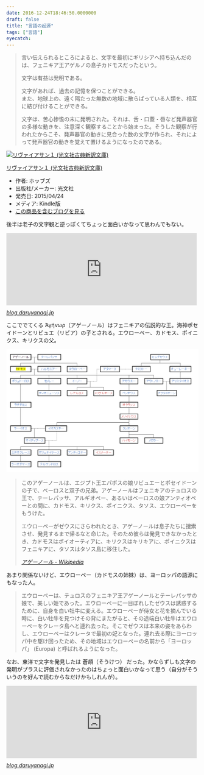 ```yaml
---
date: 2016-12-24T18:46:50.0000000
draft: false
title: "言語の起源"
tags: ["言語"]
eyecatch: 
---
```


<blockquote>
<p>言い伝えられるところによると、文字を最初にギリシアへ持ち込んだのは、フェニキア王アゲルノの息子カドモスだったという。</p><p>文字は有益は発明である。</p><p>文字があれば、過去の記憶を保つことができる。<br />
また、地球上の、遠く隔たった無数の地域に散らばっている人類を、相互に結び付けることができる。</p><p>文字は、苦心惨憺の末に発明された。それは、舌・口蓋・唇など発声器官の多様な動きを、注意深く観察することから始まった。そうした観察が行われたからこそ、発声器官の動きに見合った数の文字が作られ、それによって発声器官の動きを覚えて置けるようになったのである。</p>

</blockquote>
<p><div class="hatena-asin-detail"><a href="http://www.amazon.co.jp/exec/obidos/ASIN/B00VWP0RY6/bestylesnet-22/"><img src="https://images-fe.ssl-images-amazon.com/images/I/41kKD6XszFL._SL160_.jpg" class="hatena-asin-detail-image" alt="リヴァイアサン１ (光文社古典新訳文庫)" title="リヴァイアサン１ (光文社古典新訳文庫)"></a><div class="hatena-asin-detail-info"><p class="hatena-asin-detail-title"><a href="http://www.amazon.co.jp/exec/obidos/ASIN/B00VWP0RY6/bestylesnet-22/">リヴァイアサン１ (光文社古典新訳文庫)</a></p><ul><li><span class="hatena-asin-detail-label">作者:</span> ホッブズ</li><li><span class="hatena-asin-detail-label">出版社/メーカー:</span> 光文社</li><li><span class="hatena-asin-detail-label">発売日:</span> 2015/04/24</li><li><span class="hatena-asin-detail-label">メディア:</span> Kindle版</li><li><a href="http://d.hatena.ne.jp/asin/B00VWP0RY6/bestylesnet-22" target="_blank">この商品を含むブログを見る</a></li></ul></div><div class="hatena-asin-detail-foot"></div></div></p><p>後半は老子の文字観と逆っぽくてちょっと面白いかなって思わんでもない。</p><p><iframe src="https://hatenablog-parts.com/embed?url=https%3A%2F%2Fblog.daruyanagi.jp%2Fentry%2F2012%2F06%2F19%2F052908" title="第八十章 小國寡民 - だるろぐ" class="embed-card embed-blogcard" scrolling="no" frameborder="0" style="display: block; width: 100%; height: 190px; max-width: 500px; margin: 10px 0px;"></iframe><cite class="hatena-citation"><a href="https://blog.daruyanagi.jp/entry/2012/06/19/052908">blog.daruyanagi.jp</a></cite></p><p>ここででてくる Ἀγήνωρ（アゲーノール）はフェニキアの伝説的な王。海神ポセイドーンとリビュエ（リビア）の子とされる。エウローペー、カドモス、ポイニクス、キリクスの父。</p><p><span itemscope itemtype="http://schema.org/Photograph"><img src="20161224183702.png" alt="f:id:daruyanagi:20161224183702p:plain" title="f:id:daruyanagi:20161224183702p:plain" class="hatena-fotolife" itemprop="image"></span><br />
</p>

<blockquote cite="https://ja.wikipedia.org/wiki/%E3%82%A2%E3%82%B2%E3%83%BC%E3%83%8E%E3%83%BC%E3%83%AB">
<p>このアゲーノールは、エジプト王エパポスの娘リビュエーとポセイドーンの子で、ベーロスと双子の兄弟。アゲーノールはフェニキアのテュロスの王で、テーレパッサ、アルギオペー、あるいはベーロスの娘アンティオペーとの間に、カドモス、キリクス、ポイニクス、タソス、エウローペーをもうけた。</p><p>エウローペーがゼウスにさらわれたとき、アゲーノールは息子たちに捜索させ、発見するまで帰るなと命じた。そのため彼らは発見できなかったとき、カドモスはボイオーティアに、キリクスはキリキアに、ポイニクスはフェニキアに、タソスはタソス島に移住した。</p>

<cite><a href="https://ja.wikipedia.org/wiki/%E3%82%A2%E3%82%B2%E3%83%BC%E3%83%8E%E3%83%BC%E3%83%AB">&#x30A2;&#x30B2;&#x30FC;&#x30CE;&#x30FC;&#x30EB; - Wikipedia</a></cite>
</blockquote>
<p>あまり関係ないけど、エウローペー（カドモスの姉妹）は、ヨーロッパの語源にもなった人。</p>

<blockquote>
<p>エウローペーは、テュロスのフェニキア王アゲーノールとテーレパッサの娘で、美しい姫であった。エウローペーに一目ぼれしたゼウスは誘惑するために、自身を白い牡牛に変える。エウローペーが侍女と花を摘んでいる時に、白い牡牛を見つけその背にまたがると、その途端白い牡牛はエウローペーをクレータ島へと連れ去った。そこでゼウスは本来の姿をあらわし、エウローペーはクレータで最初の妃となった。連れ去る際にヨーロッパ中を駆け回ったため、その地域はエウローペーの名前から「ヨーロッパ」 (Europa) と呼ばれるようになった。</p>

</blockquote>
<p>なお、東洋で文字を発見したは 蒼頡（そうけつ） だった。かならずしも文字の発明がプラスに評価されなかったのはちょっと面白いかなって思う（自分がそういうのを好んで読むからなだけかもしれんが）。</p><p><iframe src="https://hatenablog-parts.com/embed?url=https%3A%2F%2Fblog.daruyanagi.jp%2Fentry%2F2014%2F04%2F30%2F202217" title="天雨粟，鬼夜哭。 - だるろぐ" class="embed-card embed-blogcard" scrolling="no" frameborder="0" style="display: block; width: 100%; height: 190px; max-width: 500px; margin: 10px 0px;"></iframe><cite class="hatena-citation"><a href="https://blog.daruyanagi.jp/entry/2014/04/30/202217">blog.daruyanagi.jp</a></cite></p>

